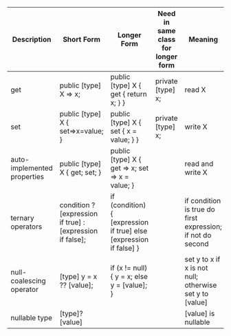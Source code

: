 | Description                 | Short Form                                                | Longer Form                                                        | Need in same class for longer form | Meaning                                                    |
|-----------------------------|-----------------------------------------------------------|--------------------------------------------------------------------|--------------------|------------------------------------------------------------|
| get                         | public [type] X  => x;                              | public [type] X { get { return x; } }                              | private [type] x;  | read X                                                     |
| set                         | public [type] X { set=>x=value; }                         | public [type] X { set { x = value; } }                             | private [type] x;  | write X                                                    |
| auto-implemented properties | public [type] X { get; set; }                             | public [type] X { get => x; set => x = value; }                    |                    | read and write X                                           |
| ternary operators           | condition ? [expression if true] : [expression if false]; | if (condition) { [expression if true] else [expression if false] } |                    | if condition is true do first expression; if not do second |
| null-coalescing operator    | [type] y = x ?? [value];                                  | if (x != null) { y = x; else y = [value]; }                        |                    | set y to x if x is not null; otherwise set y to [value]    |
| nullable type               | [type]? [value]                                           |                                                                    |                    | [value] is nullable                                        |
